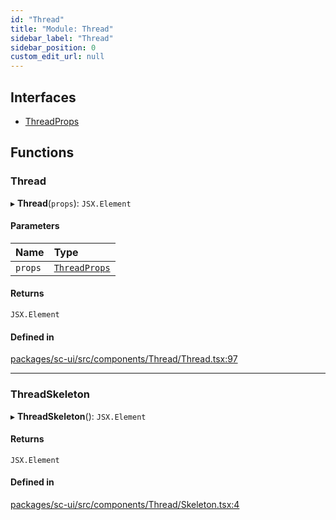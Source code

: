 ```yaml
---
id: "Thread"
title: "Module: Thread"
sidebar_label: "Thread"
sidebar_position: 0
custom_edit_url: null
---
```


## Interfaces

- [ThreadProps](../interfaces/Thread.ThreadProps.md)

## Functions

### Thread

▸ **Thread**(`props`): `JSX.Element`

#### Parameters

| Name | Type |
| :------ | :------ |
| `props` | [`ThreadProps`](../interfaces/Thread.ThreadProps.md) |

#### Returns

`JSX.Element`

#### Defined in

[packages/sc-ui/src/components/Thread/Thread.tsx:97](https://github.com/selfcommunity/community-ui/blob/67100aa/packages/sc-ui/src/components/Thread/Thread.tsx#L97)

___

### ThreadSkeleton

▸ **ThreadSkeleton**(): `JSX.Element`

#### Returns

`JSX.Element`

#### Defined in

[packages/sc-ui/src/components/Thread/Skeleton.tsx:4](https://github.com/selfcommunity/community-ui/blob/67100aa/packages/sc-ui/src/components/Thread/Skeleton.tsx#L4)
